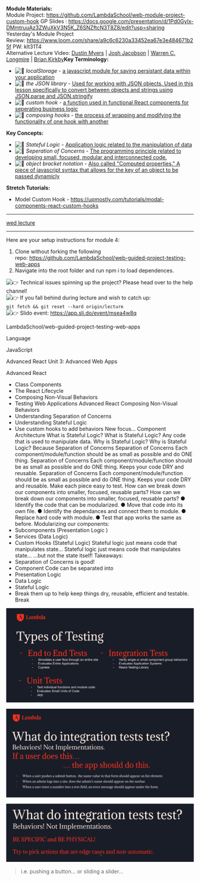 **Module Materials:**\
Module Project: <https://github.com/LambdaSchool/web-module-project-custom-hook> GP Slides : <https://docs.google.com/presentation/d/1Pd0GyIx-DMmtruuAz3ZWuXkV3N5K_Z6SNZftcN3T8Z8/edit?usp=sharing>\
Yesterday's Module Project Review: <https://www.loom.com/share/a9c6c6230a33452ea67e3e484671b25f> PW: klt31T4\
Alternative Lecture Video: [Dustin Myers](https://youtu.be/KcpbY22WqP8) | [Josh Jacobson](https://youtu.be/_FoezSN1YRE) | [Warren C. Longmire](https://youtu.be/UrCq44RxhrE) | [Brian Kirkby](https://youtu.be/p5O4XD-5hes)**Key Terminology:**

-   ![:memo:](https://slack-imgs.com/?c=1&o1=gu&url=https%3A%2F%2Fa.slack-edge.com%2Fproduction-standard-emoji-assets%2F13.0%2Fgoogle-medium%2F1f4dd%402x.png) *localStorage* - [a javascript module for saving persistant data within your application](https://blog.logrocket.com/localstorage-javascript-complete-guide/#whereislocalstoragestored)
-   ![:memo:](https://slack-imgs.com/?c=1&o1=gu&url=https%3A%2F%2Fa.slack-edge.com%2Fproduction-standard-emoji-assets%2F13.0%2Fgoogle-medium%2F1f4dd%402x.png) *the JSON library* - [Used for working with JSON objects. Used in this lesson specifically to convert between objects and strings using JSON.parse and JSON.stringify](https://developer.mozilla.org/en-US/docs/Web/JavaScript/Reference/Global_Objects/JSON)
-   ![:memo:](https://slack-imgs.com/?c=1&o1=gu&url=https%3A%2F%2Fa.slack-edge.com%2Fproduction-standard-emoji-assets%2F13.0%2Fgoogle-medium%2F1f4dd%402x.png) *custom hook* - [a function used in functional React components for seperating business logic](https://reactjs.org/docs/hooks-custom.html)
-   ![:memo:](https://slack-imgs.com/?c=1&o1=gu&url=https%3A%2F%2Fa.slack-edge.com%2Fproduction-standard-emoji-assets%2F13.0%2Fgoogle-medium%2F1f4dd%402x.png) *composing hooks* - [the process of wrapping and modifying the functionality of one hook with another](https://medium.com/better-programming/compose-react-hooks-like-composing-react-components-892c23530432)

**Key Concepts:**

-   ![:memo:](https://slack-imgs.com/?c=1&o1=gu&url=https%3A%2F%2Fa.slack-edge.com%2Fproduction-standard-emoji-assets%2F13.0%2Fgoogle-medium%2F1f4dd%402x.png) *Stateful Logic* - [Application logic related to the manipulation of data](https://www.cronj.com/blog/learn-stateful-and-stateless-components-in-reactjs/)
-   ![:memo:](https://slack-imgs.com/?c=1&o1=gu&url=https%3A%2F%2Fa.slack-edge.com%2Fproduction-standard-emoji-assets%2F13.0%2Fgoogle-medium%2F1f4dd%402x.png) *Seperation of Concerns* - [The programming principle related to developing small, focused, modular and interconnected code.](https://www.springboottutorial.com/software-design-seperation-of-concerns-with-examples)
-   ![:memo:](https://slack-imgs.com/?c=1&o1=gu&url=https%3A%2F%2Fa.slack-edge.com%2Fproduction-standard-emoji-assets%2F13.0%2Fgoogle-medium%2F1f4dd%402x.png) *object bracket notation* - [Also called "Computed properties." A piece of javascript syntax that allows for the key of an object to be passed dynamicly](https://ui.dev/computed-property-names/)

**Stretch Tutorials:**

-   Model Custom Hook - <https://upmostly.com/tutorials/modal-components-react-custom-hooks>


---

[wed lecture](https://www.youtube.com/watch?v=b--jKWmIA8A)

---

Here are your setup instructions for module 4:

1.  Clone without forking the following repo: <https://github.com/LambdaSchool/web-guided-project-testing-web-apps>
2.  Navigate into the root folder and run npm i to load dependences.

![:point_right:](https://slack-imgs.com/?c=1&o1=gu&url=https%3A%2F%2Fa.slack-edge.com%2Fproduction-standard-emoji-assets%2F13.0%2Fgoogle-medium%2F1f449%402x.png) Technical issues spinning up the project? Please head over to the help channel!\
![:point_right:](https://slack-imgs.com/?c=1&o1=gu&url=https%3A%2F%2Fa.slack-edge.com%2Fproduction-standard-emoji-assets%2F13.0%2Fgoogle-medium%2F1f449%402x.png) If you fall behind during lecture and wish to catch up:\
`git fetch && git reset --hard origin/lecture`\
![:point_right:](https://slack-imgs.com/?c=1&o1=gu&url=https%3A%2F%2Fa.slack-edge.com%2Fproduction-standard-emoji-assets%2F13.0%2Fgoogle-medium%2F1f449%402x.png) Slido event: <https://app.sli.do/event/msea4w8q>

LambdaSchool/web-guided-project-testing-web-apps

Language

JavaScript




Advanced React
Unit 3: Advanced Web Apps

Advanced React
- Class Components
- The React Lifecycle
- Composing Non-Visual Behaviors
- Testing Web Applications
Advanced React
Composing Non-Visual Behaviors
- Understanding Separation of Concerns
- Understanding Stateful Logic
- Use custom hooks to add behaviors
New focus...
Component Architecture
What is Stateful Logic?
What is Stateful Logic?
Any code that is used to manipulate data.
Why is Stateful Logic?
Why is Stateful Logic?
Because Separation of Concerns
Separation of Concerns
Each component/module/function should be as small as possible and do ONE thing.
Separation of Concerns
Each component/module/function should be as small as possible and do ONE thing.
Keeps your code DRY and reusable.
Separation of Concerns
Each component/module/function should be as small as possible and do ONE thing.
Keeps your code DRY and reusable.
Make each piece easy to test.
How can we break down our
components into smaller,
focused, reusable parts?
How can we break down our components
into smaller, focused, reusable parts?
● Identify the code that can be modularized.
● Move that code into its own file.
● Identify the dependances and connect them to module.
● Replace hard code with module.
● Test that app works the same as before.
Modularizing our components:
- Subcomponents (Presentation Logic )
- Services (Data Logic)
- Custom Hooks (Stateful Logic)
Stateful logic just means code
that manipulates state...
Stateful logic just means code
that manipulates state...
...but not the state itself!
Takeaways:
- Separation of Concerns is good!
- Component Code can be separated into
- Presentation Logic
- Data Logic
- Stateful Logic
- Break them up to help keep things dry, reusable, efficient and
testable.
Break


![](testing1.png)


![](integration-tests.png)


![](whatwetest.png)

> i.e. pushing a button... or sliding a slider...

